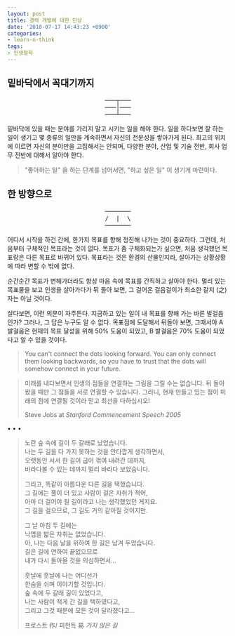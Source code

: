 ```yaml
---
layout: post
title: 경력 개발에 대한 단상
date: '2010-07-17 14:43:23 +0900'
categories:
- learn-n-think
tags:
- 인생철학
---
```


## 밑바닥에서 꼭대기까지

<pre style="text-align: center; background: none; border: none;">
───┬───
───│───
───┴───
</pre>

밑바닥에 있을 때는 분야를 가리지 말고 시키는 일을 해야 한다. 일을 하다보면 잘 하는 일이 생기고 몇 종류의 일만을 계속하면서 자신의 전문성을 쌓아가게 된다. 최고의 위치에 이르면 자신의 분야만을 고집해서는 안되며, 다양한 분야, 산업 및 기술 전반, 회사 업무 전반에 대해서 알아야 한다.

> "좋아하는 일" 을 하는 단계를 넘어서면, "하고 싶은 일" 이 생기게 마련이다.

## 한 방향으로

<pre style="text-align: center; background: none; border: none;">
───────
/  |  \
───────
</pre>

어디서 시작을 하건 간에, 한가지 목표를 향해 정진해 나가는 것이 중요하다. 그런데, 처음부터 구체적인 목표라는 것이 없다. 목표가 좀 구체화되는가 싶으면, 처음 생각했던 목표랑은 다른 목표로 바뀌어 있다. 목표라는 것은 환경의 산물인지라, 살아가는 상황상황에 따라 변할 수 밖에 없다.

순간순간 목표가 변해가더라도 항상 마음 속에 목표를 간직하고 살아야 한다. 멀리 있는 목표물을 보고 인생을 살아가다가 뒤 돌아 보면, 그 걸어온 걸음걸이가 최소한 갈지 (之) 자는 아닐 것이다.

살다보면, 이런 의문이 자주든다. 지금하고 있는 일이 내 목표를 향해 가는 바른 발걸음인가? 그러나, 그 답은 누구도 알 수 없다. 목표점에 도달해서 뒤돌아 보면, 그때서야 A 발걸음은 현재의 목표 달성을 위해 50% 도움이 되었고, B 발걸음은 70% 도움이 되었다고 알 수 있을 것이다.

> You can't connect the dots looking forward. You can only connect them looking backwards, so you have to trust that the dots will somehow connect in your future.

> 미래를 내다보면서 인생의 점들을 연결하는 그림을 그릴 수는 없습니다. 뒤 돌아 봤을 때만 그 점들을 서로 연결할 수 있습니다. 그러니, 현재 만들고 있는 점이 미래의 점에 연결될 것이라 믿고 최선을 다하십시오!
> <footer>Steve Jobs at <cite>Stanford Commencement Speech 2005</cite></footer>

<div class="spacer">• • •</div>

> 노란 숲 속에 길이 두 갈래로 났었습니다.  
> 나는 두 길을 다 가지 못하는 것을 안타깝게 생각하면서,  
> 오랫동안 서서 한 길이 굽어 꺾여 내려간 데까지,  
> 바라다볼 수 있는 데까지 멀리 바라다 보았습니다.  
> 
> 그리고, 똑같이 아름다운 다른 길을 택했습니다.  
> 그 길에는 풀이 더 있고 사람이 걸은 자취가 적어,  
> 아마 더 걸어야 될 길이라고 나는 생각했었던 게지요.  
> 그 길을 걸으므로, 그 길도 거의 같아질 것이지만.  
>
> 그 날 아침 두 길에는  
> 낙엽을 밟은 자취는 없었습니다.  
> 아, 나는 다음 날을 위하여 한 길은 남겨 두었습니다.  
> 길은 길에 연하여 끝없으므로  
> 내가 다시 돌아올 것을 의심하면서...
>
> 훗날에 훗날에 나는 어디선가  
> 한숨을 쉬며 이야기할 것입니다.  
> 숲 속에 두 갈래 길이 있었다고,  
> 나는 사람이 적게 간 길을 택하였다고,  
> 그리고 그것 때문에 모든 것이 달라졌다고...  
> <footer>프로스트 作/ 피천득 易 <cite>가지 않은 길</cite></footer>
